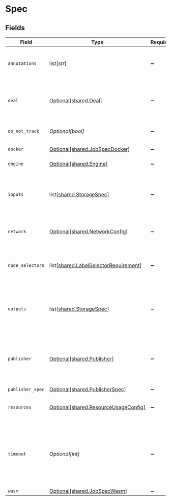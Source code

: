 # Spec


## Fields

| Field                                                                                                                     | Type                                                                                                                      | Required                                                                                                                  | Description                                                                                                               |
| ------------------------------------------------------------------------------------------------------------------------- | ------------------------------------------------------------------------------------------------------------------------- | ------------------------------------------------------------------------------------------------------------------------- | ------------------------------------------------------------------------------------------------------------------------- |
| `annotations`                                                                                                             | list[*str*]                                                                                                               | :heavy_minus_sign:                                                                                                        | Annotations on the job - could be user or machine assigned                                                                |
| `deal`                                                                                                                    | [Optional[shared.Deal]](undefined/models/shared/deal.md)                                                                  | :heavy_minus_sign:                                                                                                        | The deal the client has made, such as which job bids they have accepted.                                                  |
| `do_not_track`                                                                                                            | *Optional[bool]*                                                                                                          | :heavy_minus_sign:                                                                                                        | Do not track specified by the client                                                                                      |
| `docker`                                                                                                                  | [Optional[shared.JobSpecDocker]](undefined/models/shared/jobspecdocker.md)                                                | :heavy_minus_sign:                                                                                                        | executor specific data                                                                                                    |
| `engine`                                                                                                                  | [Optional[shared.Engine]](undefined/models/shared/engine.md)                                                              | :heavy_minus_sign:                                                                                                        | e.g. docker or language                                                                                                   |
| `inputs`                                                                                                                  | list[[shared.StorageSpec](undefined/models/shared/storagespec.md)]                                                        | :heavy_minus_sign:                                                                                                        | the data volumes we will read in the job<br/>for example "read this ipfs cid"                                             |
| `network`                                                                                                                 | [Optional[shared.NetworkConfig]](undefined/models/shared/networkconfig.md)                                                | :heavy_minus_sign:                                                                                                        | The type of networking access that the job needs                                                                          |
| `node_selectors`                                                                                                          | list[[shared.LabelSelectorRequirement](undefined/models/shared/labelselectorrequirement.md)]                              | :heavy_minus_sign:                                                                                                        | NodeSelectors is a selector which must be true for the compute node to run this job.                                      |
| `outputs`                                                                                                                 | list[[shared.StorageSpec](undefined/models/shared/storagespec.md)]                                                        | :heavy_minus_sign:                                                                                                        | the data volumes we will write in the job<br/>for example "write the results to ipfs"                                     |
| `publisher`                                                                                                               | [Optional[shared.Publisher]](undefined/models/shared/publisher.md)                                                        | :heavy_minus_sign:                                                                                                        | there can be multiple publishers for the job<br/>deprecated: use PublisherSpec instead                                    |
| `publisher_spec`                                                                                                          | [Optional[shared.PublisherSpec]](undefined/models/shared/publisherspec.md)                                                | :heavy_minus_sign:                                                                                                        | N/A                                                                                                                       |
| `resources`                                                                                                               | [Optional[shared.ResourceUsageConfig]](undefined/models/shared/resourceusageconfig.md)                                    | :heavy_minus_sign:                                                                                                        | the compute (cpu, ram) resources this job requires                                                                        |
| `timeout`                                                                                                                 | *Optional[int]*                                                                                                           | :heavy_minus_sign:                                                                                                        | How long a job can run in seconds before it is killed.<br/>This includes the time required to run, verify and publish results |
| `wasm`                                                                                                                    | [Optional[shared.JobSpecWasm]](undefined/models/shared/jobspecwasm.md)                                                    | :heavy_minus_sign:                                                                                                        | N/A                                                                                                                       |